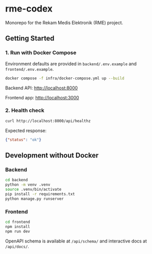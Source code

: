 # rme-codex

Monorepo for the Rekam Medis Elektronik (RME) project.

## Getting Started

### 1. Run with Docker Compose

Environment defaults are provided in `backend/.env.example` and `frontend/.env.example`.

```bash
docker compose -f infra/docker-compose.yml up --build
```

Backend API: <http://localhost:8000>

Frontend app: <http://localhost:3000>

### 2. Health check

```bash
curl http://localhost:8000/api/healthz
```

Expected response:

```json
{"status": "ok"}
```

## Development without Docker

### Backend

```bash
cd backend
python -m venv .venv
source .venv/bin/activate
pip install -r requirements.txt
python manage.py runserver
```

### Frontend

```bash
cd frontend
npm install
npm run dev
```

OpenAPI schema is available at `/api/schema/` and interactive docs at `/api/docs/`.

